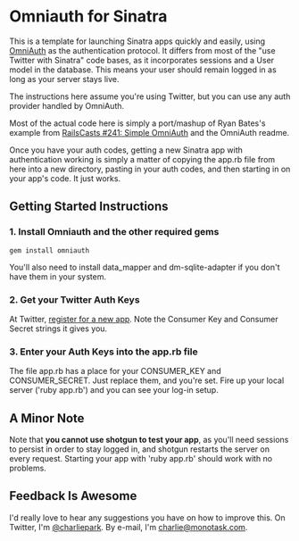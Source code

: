 # Omniauth for Sinatra

This is a template for launching Sinatra apps quickly and easily, using [OmniAuth](https://github.com/intridea/omniauth) as the authentication protocol. It differs from most of the "use Twitter with Sinatra" code bases, as it incorporates sessions and a User model in the database. This means your user should remain logged in as long as your server stays live.

The instructions here assume you're using Twitter, but you can use any auth provider handled by OmniAuth.

Most of the actual code here is simply a port/mashup of Ryan Bates's example from [RailsCasts #241: Simple OmniAuth](http://railscasts.com/episodes/241-simple-omniauth) and the OmniAuth readme.

Once you have your auth codes, getting a new Sinatra app with authentication working is simply a matter of copying the app.rb file from here into a new directory, pasting in your auth codes, and then starting in on your app's code. It just works.


## Getting Started Instructions

### 1. Install Omniauth and the other required gems

    gem install omniauth

You'll also need to install data_mapper and dm-sqlite-adapter if you don't have them in your system.


### 2. Get your Twitter Auth Keys

At Twitter, [register for a new app](https://dev.twitter.com/apps/new). Note the Consumer Key and Consumer Secret strings it gives you.


### 3. Enter your Auth Keys into the app.rb file

The file app.rb has a place for your CONSUMER_KEY and CONSUMER_SECRET. Just replace them, and you're set. Fire up your local server ('ruby app.rb') and you can see your log-in setup.


## A Minor Note

Note that **you cannot use shotgun to test your app**, as you'll need sessions to persist in order to stay logged in, and shotgun restarts the server on every request. Starting your app with 'ruby app.rb' should work with no problems.


## Feedback Is Awesome

I'd really love to hear any suggestions you have on how to improve this. On Twitter, I'm [@charliepark](https://twitter.com/charliepark/). By e-mail, I'm charlie@monotask.com.